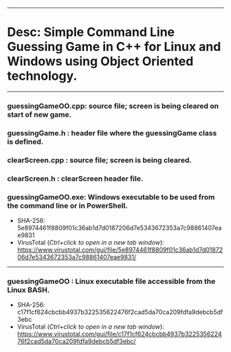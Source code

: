 -------------------------------------------------------------------------
# Desc: Simple Command Line Guessing Game in C++ for Linux and Windows using Object Oriented technology.
-------------------------------------------------------------------------
### guessingGameOO.cpp: source file; screen is being cleared on start of new game.
### guessingGame.h    : header file where the guessingGame class is defined.
### clearScreen.cpp   : source file; screen is being cleared.
### clearScreen.h     : clearScreen header file.
### guessingGameOO.exe: Windows executable to be used from the command line or in PowerShell.
* SHA-256:  5e8974461f8809f01c36ab1d7d0187206d7e5343672353a7c98861407eae9831
* VirusTotal (*Ctrl+click to open in a new tab window*): https://www.virustotal.com/gui/file/5e8974461f8809f01c36ab1d7d0187206d7e5343672353a7c98861407eae9831/
-------------------------------------------------------------------------
### guessingGameOO    : Linux executable file accessible from the Linux BASH.
* SHA-256: c17f1cf624cbcbb4937b322535622476f2cad5da70ca209fdfa9debcb5df3ebc
* VirusTotal (*Ctrl+click to open in a new tab window*): https://www.virustotal.com/gui/file/c17f1cf624cbcbb4937b322535622476f2cad5da70ca209fdfa9debcb5df3ebc/
